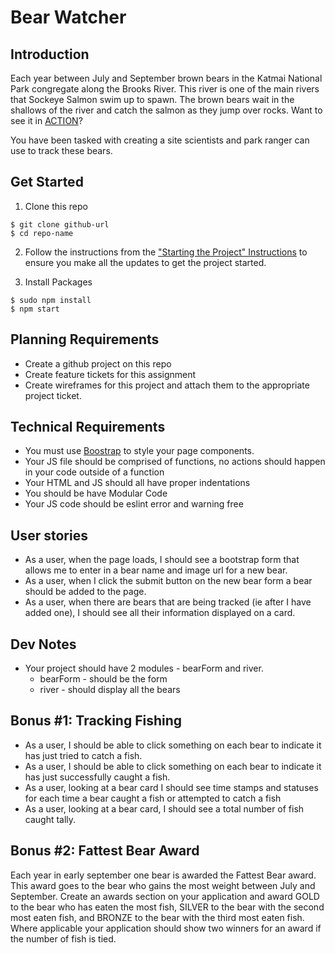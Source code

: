 # Bear Watcher
## Introduction
Each year between July and September brown bears in the Katmai National Park congregate along the Brooks River.  This river is one of the main rivers that Sockeye Salmon swim up to spawn.  The brown bears wait in the shallows of the river and catch the salmon as they jump over rocks.  Want to see it in [ACTION](https://explore.org/livecams/brown-bears/brown-bear-salmon-cam-brooks-falls)?

You have been tasked with creating a site scientists and park ranger can use to track these bears.

## Get Started

1. Clone this repo
```
$ git clone github-url
$ cd repo-name
```
2. Follow the instructions from the ["Starting the Project" Instructions](https://github.com/nss-nightclass-projects/webpack-template/blob/master/README.md#starting-the-project) to ensure you make all the updates to get the project started.

3. Install Packages

```
$ sudo npm install
$ npm start
```

## Planning Requirements
* Create a github project on this repo
* Create feature tickets for this assignment
* Create wireframes for this project and attach them to the appropriate project ticket.

## Technical Requirements
* You must use [Boostrap](https://getbootstrap.com/) to style your page components.
* Your JS file should be comprised of functions, no actions should happen in your code outside of a function
* Your HTML and JS should all have proper indentations
* You should be have Modular Code
* Your JS code should be eslint error and warning free

## User stories
* As a user, when the page loads, I should see a bootstrap form that allows me to enter in a bear name and image url for a new bear.
* As a user, when I click the submit button on the new bear form a bear should be added to the page.
* As a user, when there are bears that are being tracked (ie after I have added one), I should see all their information displayed on a card.

## Dev Notes
* Your project should have 2 modules - bearForm and river.
  * bearForm - should be the form
  * river - should display all the bears

## Bonus #1: Tracking Fishing
* As a user, I should be able to click something on each bear to indicate it has just tried to catch a fish.
* As a user, I should be able to click something on each bear to indicate it has just successfully caught a fish.
* As a user, looking at a bear card I should see time stamps and statuses for each time a bear caught a fish or attempted to catch a fish
* As a user, looking at a bear card, I should see a total number of fish caught tally.

## Bonus #2: Fattest Bear Award
Each year in early september one bear is awarded the Fattest Bear award.  This award goes to the bear who gains the most weight between July and September.  Create an awards section on your application and award GOLD to the bear who has eaten the most fish, SILVER to the bear with the second most eaten fish, and BRONZE to the bear with the third most eaten fish.  Where applicable your application should show two winners for an award if the number of fish is tied.
